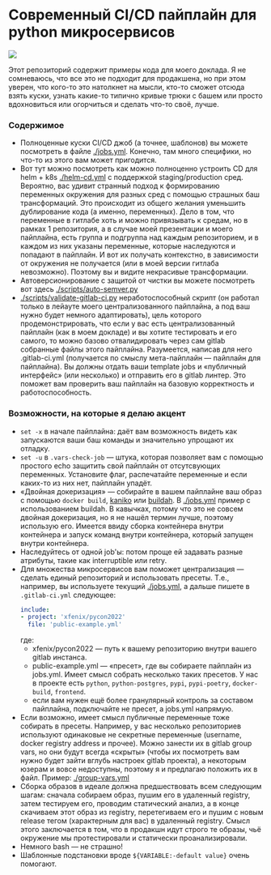 # Современный CI/CD пайплайн для python микросервисов
<a href="https://pycon.ru/">![](https://badgen.net/badge/pycon/2022/?color=yellow)</a>

Этот репозиторий содержит примеры кода для моего доклада. Я не сомневаюсь, что все это не подходит для продакшена, но при этом уверен, что кого-то это натолкнет на мысли, кто-то сможет отсюда взять куски, узнать какие-то типично кривые трюки с башем или просто вдохновиться или огорчиться и сделать что-то своё, лучше.

### Содержимое
* Полноценные куски CI/CD джоб (а точнее, шаблонов) вы можете посмотреть в файле [./jobs.yml](./jobs.yml). Конечно, там много специфики, но что-то из этого вам может пригодится.
* Вот тут можно посмотреть как можно полноценно устроить CD для helm + k8s [./helm-cd.yml](./helm-cd.yml) с поддержкой staging/production сред. Вероятно, вас удивит странный подход к формированию переменных окружения для разных сред с помощью страшных баш трансформаций. Это происходит из общего желания уменьшить дублирование кода (а именно, переменных). Дело в том, что переменные в гитлабе хоть и можно привязывать к средам, но в рамках 1 репозитория, а в случае моей презентации и моего пайплайна, есть группа и подгруппа над каждым репозиторием, и в каждом из них указаны переменные, которые наследуются и попадают в пайплайн. И вот их получать контекстно, в зависимости от окружения не получается (или в моей версии гитлаба невозможно). Поэтому вы и видите некрасивые трансформации.
* Автоверсионирование с защитой от чистки вы можете посмотреть вот здесь [./scripts/auto-semver.py](./scripts/auto-semver.py)
* [./scripts/validate-gitlab-ci.py](./scripts/validate-gitlab-ci.py) неработоспособный скрипт (он работал только в лейауте моего централизованного пайплайна, а под ваш нужно будет немного адаптировать), цель которого продемонстрировать, что если у вас есть централизованный пайплайн (как в моем докладе) и вы хотите тестировать и его самого, то можно базово отвалидировать через сам gitlab собранные файлы этого пайплайна. Разумеется, написав для него .gitlab-ci.yml (получается по смыслу мета-пайплайн — пайплайн для пайплайна). Вы должны отдать ваши template jobs и «публичный интерфейс» (или несколько) и отправить его в gitlab линтер. Это поможет вам проверить ваш пайплайн на базовую корректность и работоспособность.

### Возможности, на которые я делаю акцент
* `set -x` в начале пайплайна: даёт вам возможность видеть как запускаются ваши баш команды и значительно упрощают их отладку.
* `set -u` в `.vars-check-job` — штука, которая позволяет вам с помощью простого echo защитить свой пайплайн от отсутсвующих переменных. Установите флаг, распечатайте переменные и если каких-то из них нет, пайплайн упадёт.
* «Двойная докеризация» — собирайте в вашем пайплайне ваш образ с помощью `docker build`, [kaniko](https://github.com/GoogleContainerTools/kaniko) или [buildah](https://buildah.io/). В [./jobs.yml](./jobs.yml) пример с использованием buildah. В кавычках, потому что это не совсем двойная докеризация, но я не нашёл термин лучше, поэтому использую его. Имеется ввиду сборка контейнера внутри контейнера и запуск команд внутри контейнера, который запущен внутри контейнера.
* Наследуйтесь от одной job'ы: потом проще ей задавать разные атрибуты, такие как interruptible или retry.
* Для множества микросервисов вам поможет централизация — сделать единый репозиторий и использовать пресеты. Т.е., например, вы используете текущий [./jobs.yml](./jobs.yml), а дальше пишете в `.gitlab-ci.yml` следующее:
    ```yaml
    include:
    - project: 'xfenix/pycon2022'
      file: 'public-example.yml'
    ```
    где:
    * xfenix/pycon2022 — путь к вашему репозиторию внутри вашего gitlab инстанса.
    * public-example.yml — «пресет», где вы собираете пайплайн из jobs.yml. Имеет смысл собрать несколько таких пресетов. У нас в проекте есть `python`, `python-postgres`, `pypi`, `pypi-poetry`, `docker-build`, `frontend`.
    * если вам нужен ещё более гранулярный контроль за составом пайплайна, подключайте не пресет, а jobs.yml напрямую.
* Если возможно, имеет смысл публичные переменные тоже собирать в пресеты. Например, у вас несколько репозиториев используют одинаковые не секретные переменные (username, docker registry address и прочее). Можно занести их в gitlab group vars, но они будут всегда «скрыты» (чтобы их посмотреть вам нужно будет зайти вглубь настроек gitlab проекта), а некоторым юзерам и вовсе недоступны, поэтому я и предлагаю положить их в файл. Пример: [./group-vars.yml](./group-vars.yml)
* Сборка образов в идеале должна предшествовать всем следующим шагам: сначала собираем образ, пушим его в удаленный registry, затем тестируем его, проводим статический анализ, а в конце скачиваем этот образ из registry, перетегиваем его и пушим с новым release тегом (характерным для вас) в удаленный registry. Смысл этого заключается в том, что в продакшн идут строго те образы, чьё окружение мы протестировали и статически проанализировали.
* Немного bash — не страшно!
* Шаблонные подстановки вроде `${VARIABLE:-default value}` очень помогают.
